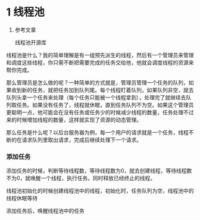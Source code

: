 # 1 线程池

1. 参考文章 

   [基于pthread实现的简单线程池]: https://blog.csdn.net/jcjc918/java/article/details/50395528

   [gRPC 的 C++ 动态线程池源码分析]: http://senlinzhan.github.io/2017/09/09/grpc-dynamic-thread-pool/
   
   
   
   线程池开源库
   
   [libstpool]: https://gitee.com/libstpool/libstpool.git
   
   
   
   



线程池是什么？我的简单理解是有一组预先派生的线程，然后有一个管理员来管理和调度这些线程，你只需不断把需要完成的任务交给他，他就会调度线程的资源来帮你完成。 

那么管理员是怎么做的呢？一种简单的方式就是，管理员管理一个任务的队列，如果收到新的任务，就把任务加到队列尾。每个线程盯着队列，如果队列非空，就去队列头拿一个任务来处理（每个任务只能被一个线程拿到），处理完了就继续去队列取任务。如果没有任务了，线程就休眠，直到任务队列不为空。如果这个管理员更聪明一点，他可能会在没有任务或任务少的时候减少线程的数量，任务处理不过来的时候增加线程的数量，这样就实现了资源的动态管理。

那么任务是什么呢？以后台服务器为例，每一个用户的请求就是一个任务，线程不断的在请求队列里取出请求，完成后继续处理下一个请求。



### 添加任务

添加任务的时候，判断等待线程数，等待线程数为0，就去创建线程，等待线程数不为0，就唤醒一个线程，执行任务。同时释放已经终止的线程。





线程池初始化的时候创建线程池中的线程，初始化时，任务队列为空，线程池中的线程休眠等待



添加任务后，唤醒线程池中的任务